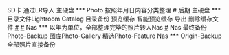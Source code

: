 
SD卡
	通过LR导入
		主硬盘
		***
		Photo
		按照年月日内容分类整理
		#
		后期
			主硬盘
			***
			目录文件Lightroom Catalog
				目录备份
				预览缓存
				智能预览缓存
			导出
				删除缓存文件 [#](#e1d173) [#](#e904f4)
					Nas
					***
					以年为单位，全部整理完毕的照片转入Nas
					 [#](#75fa62)
				Nas
					最终备份Photo-Backup
					图库Photo-Gallery
					精选Photo-Feature
		Nas
		***
		Origin-Backup
		全部照片直接备份